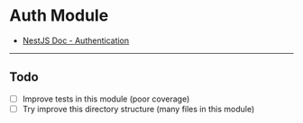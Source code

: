 # Auth Module

- [NestJS Doc - Authentication](https://docs.nestjs.com/security/authentication)

---

## Todo

- [ ] Improve tests in this module (poor coverage)
- [ ] Try improve this directory structure (many files in this module)
